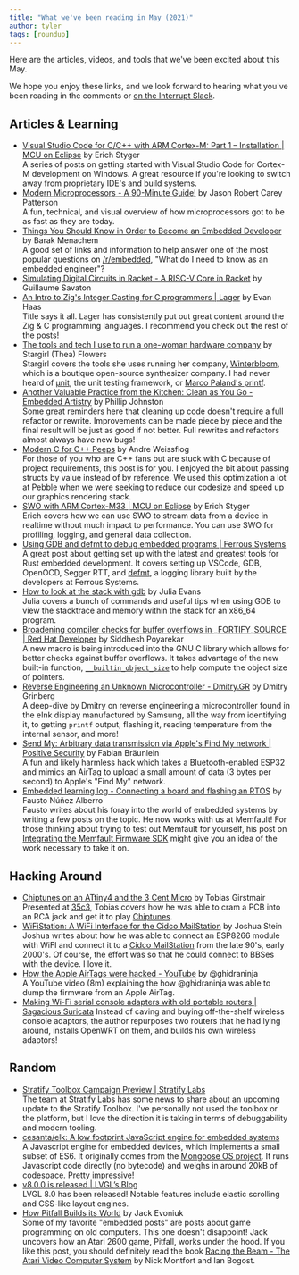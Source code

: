 ```yaml
---
title: "What we've been reading in May (2021)"
author: tyler
tags: [roundup]
---
```


<!-- excerpt start -->

Here are the articles, videos, and tools that we've been excited about this
May.

<!-- excerpt end -->

We hope you enjoy these links, and we look forward to hearing what you've been
reading in the comments or [on the Interrupt Slack](https://interrupt-slack.herokuapp.com/).

## Articles & Learning

- [Visual Studio Code for C/C++ with ARM Cortex-M: Part 1 – Installation | MCU on Eclipse](https://mcuoneclipse.com/2021/05/01/visual-studio-code-for-c-c-with-arm-cortex-m-part-1/) by Erich Styger<br>
  A series of posts on getting started with Visual Studio Code for Cortex-M development on Windows. A great resource if you're looking to switch away from proprietary IDE's and build systems.
- [Modern Microprocessors - A 90-Minute Guide!](http://www.lighterra.com/papers/modernmicroprocessors/) by Jason Robert Carey Patterson<br>
  A fun, technical, and visual overview of how microprocessors got to be as fast as they are today.
- [Things You Should Know in Order to Become an Embedded Developer](https://medium.com/embedded-iot/things-you-should-know-in-order-to-become-an-embedded-developer-c1e23cec39ea) by Barak Menachem<br>
  A good set of links and information to help answer one of the most popular questions on [/r/embedded](https://reddit.com/r/embedded), "What do I need to know as an embedded engineer"?
- [Simulating Digital Circuits in Racket - A RISC-V Core in Racket](http://guillaume.baierouge.fr/2021/04/23/simulating-digital-circuits-in-racket/a-risc-v-core-in-racket/index.html) by Guillaume Savaton<br>
- [An Intro to Zig's Integer Casting for C programmers | Lager](https://www.lagerdata.com/articles/an-intro-to-zigs-integer-casting-for-c-programmers) by Evan Haas<br>
  Title says it all. Lager has consistently put out great content around the Zig & C programming languages. I recommend you check out the rest of the posts!
- [The tools and tech I use to run a one-woman hardware company](https://blog.thea.codes/winterblooms-tech-stack/) by Stargirl (Thea) Flowers<br>
  Stargirl covers the tools she uses running her company, [Winterbloom](https://winterbloom.com/), which is a boutique open-source synthesizer company. I had never heard of [µnit](https://nemequ.github.io/munit/), the unit testing framework, or [Marco Paland's printf](https://github.com/mpaland/printf). 
- [Another Valuable Practice from the Kitchen: Clean as You Go - Embedded Artistry](https://embeddedartistry.com/blog/2021/05/24/another-valuable-practice-from-the-kitchen-clean-as-you-go/) by Phillip Johnston<br>
  Some great reminders here that cleaning up code doesn't require a full refactor or rewrite. Improvements can be made piece by piece and the final result will be just as good if not better. Full rewrites and refactors almost always have new bugs!
- [Modern C for C++ Peeps](https://floooh.github.io/2019/09/27/modern-c-for-cpp-peeps.html) by Andre Weissflog<br>
  For those of you who are C++ fans but are stuck with C because of project requirements, this post is for you. I enjoyed the bit about passing structs by value instead of by reference. We used this optimization a lot at Pebble when we were seeking to reduce our codesize and speed up our graphics rendering stack.
- [SWO with ARM Cortex-M33 | MCU on Eclipse](https://mcuoneclipse.com/2021/05/22/swo-with-arm-cortex-m33/) by Erich Styger<br>
  Erich covers how we can use SWO to stream data from a device in realtime without much impact to performance. You can use SWO for profiling, logging, and general data collection. 
- [Using GDB and defmt to debug embedded programs | Ferrous Systems](https://ferrous-systems.com/blog/gdb-and-defmt/)<br>
  A great post about getting set up with the latest and greatest tools for Rust embedded development. It covers setting up VSCode, GDB, OpenOCD, Segger RTT, and [defmt](https://crates.io/crates/defmt), a logging library built by the developers at Ferrous Systems.
- [How to look at the stack with gdb](https://jvns.ca/blog/2021/05/17/how-to-look-at-the-stack-in-gdb/) by Julia Evans<br>
  Julia covers a bunch of commands and useful tips when using GDB to view the stacktrace and memory within the stack for an x86_64 program. 
- [Broadening compiler checks for buffer overflows in _FORTIFY_SOURCE | Red Hat Developer](https://developers.redhat.com/blog/2021/04/16/broadening-compiler-checks-for-buffer-overflows-in-_fortify_source) by Siddhesh Poyarekar<br>
  A new macro is being introduced into the GNU C library which allows for better checks against buffer overflows. It takes advantage of the new built-in function, [`__builtin_object_size`](https://gcc.gnu.org/onlinedocs/gcc/Object-Size-Checking.html) to help compute the object size of pointers.
- [Reverse Engineering an Unknown Microcontroller - Dmitry.GR](https://dmitry.gr/?r=05.Projects&proj=30.%20Reverse%20Engineering%20an%20Unknown%20Microcontroller) by Dmitry Grinberg<br>
  A deep-dive by Dmitry on reverse engineering a microcontroller found in the eInk display manufactured by Samsung, all the way from identifying it, to getting `printf` output, flashing it, reading temperature from the internal sensor, and more!
- [Send My: Arbitrary data transmission via Apple's Find My network | Positive Security](https://positive.security/blog/send-my) by Fabian Bräunlein<br>
  A fun and likely harmless hack which takes a Bluetooth-enabled ESP32 and mimics an AirTag to upload a small amount of data (3 bytes per second) to Apple's "Find My" network.
- [Embedded learning log - Connecting a board and flashing an RTOS](https://fnune.com/embedded-learning-log/2021/02/14/embedded-learning-log-1-connecting-a-board-and-flashing-an-rtos/) by Fausto Núñez Alberro<br>
  Fausto writes about his foray into the world of embedded systems by writing a few posts on the topic. He now works with us at Memfault! For those thinking about trying to test out Memfault for yourself, his post on [Integrating the Memfault Firmware SDK](https://fnune.com/embedded-learning-log/2021/02/21/embedded-learning-log-4-integrating-the-memfault-firmware-sdk/) might give you an idea of the work necessary to take it on.


## Hacking Around

- [Chiptunes on an ATtiny4 and the 3 Cent Micro](https://gir.st/chiptunes.html) by Tobias Girstmair<br>
  Presented at [35c3](https://events.ccc.de/congress/2018/wiki/index.php/Main_Page), Tobias covers how he was able to cram a PCB into an RCA jack and get it to play [Chiptunes](https://en.wikipedia.org/wiki/Chiptune). 
- [WiFiStation: A WiFi Interface for the Cidco MailStation](https://jcs.org/2021/04/23/wifistation) by Joshua Stein<br>
  Joshua writes about how he was able to connect an ESP8266 module with WiFI and connect it to a [Cidco MailStation](http://www.fybertech.net/mailstation/) from the late 90's, early 2000's. Of course, the effort was so that he could connect to BBSes with the device. I love it.
- [How the Apple AirTags were hacked - YouTube](https://www.youtube.com/watch?v=_E0PWQvW-14) by @ghidraninja<br>
  A YouTube video (8m) explaining the how @ghidraninja was able to dump the firmware from an Apple AirTag. 
- [Making Wi-Fi serial console adapters with old portable routers | Sagacious Suricata](https://sagacioussuricata.com/posts/openwrt-serial-bridge/)
  Instead of caving and buying off-the-shelf wireless console adaptors, the author repurposes two routers that he had lying around, installs OpenWRT on them, and builds his own wireless adaptors!

## Random

- [Stratify Toolbox Campaign Preview | Stratify Labs](https://blog.stratifylabs.co/stratifylabs/2021-05-09-Stratify-Toolbox-Campaign-Preview/)<br>
  The team at Stratify Labs has some news to share about an upcoming update to the Stratify Toolbox. I've personally not used the toolbox or the platform, but I love the direction it is taking in terms of debuggability and modern tooling. 
- [cesanta/elk: A low footprint JavaScript engine for embedded systems](https://github.com/cesanta/elk)<br>
  A Javascript engine for embedded devices, which implements a small subset of ES6. It originally comes from the [Mongoose OS project](https://mongoose-os.com/). It runs Javascript code directly (no bytecode) and weighs in around 20kB of codespace. Pretty impressive!
- [v8.0.0 is released | LVGL’s Blog](https://blog.lvgl.io/2021-06-01/release_v8.0.0)<br>
  LVGL 8.0 has been released! Notable features include elastic scrolling and CSS-like layout engines.
- [How Pitfall Builds its World](https://evoniuk.github.io/posts/pitfall.html) by Jack Evoniuk<br>
  Some of my favorite "embedded posts" are posts about game programming on old computers. This one doesn't disappoint! Jack uncovers how an Atari 2600 game, Pitfall, works under the hood. If you like this post, you should definitely read the book [Racing the Beam - The Atari Video Computer System](https://mitpress.mit.edu/books/racing-beam) by Nick Montfort and Ian Bogost.
